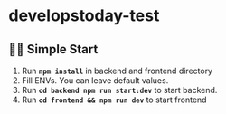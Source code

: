 # developstoday-test

## 🏃‍♂️ Simple Start

1. Run **`npm install`** in backend and frontend directory
2. Fill ENVs. You can leave default values.
3. Run **`cd backend npm run start:dev`** to start backend.
4. Run **`cd frontend && npm run dev`** to start frontend
